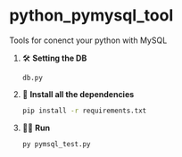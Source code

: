 # python_pymysql_tool
Tools for conenct your python with MySQL

1. 🛠 **Setting the DB**
   
   `db.py`

2. 🚀 **Install all the dependencies**
    ```sh
    pip install -r requirements.txt
    ```

3. 🏃‍♂️ **Run**
    ```sh
    py pymsql_test.py
    ```